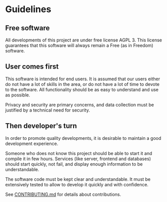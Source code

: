 # Guidelines

## Free software

All developments of this project are under free license AGPL 3. This license guarantees that this software will
always remain a Free (as in Freedom) software.


## User comes first

This software is intended for end users. It is assumed that our users either do not have a lot of skills in 
the area, or do not have a lot of time to devote to the software. All functionality should be as easy to understand 
and use as possible.         

Privacy and security are primary concerns, and data collection must be justified by a technical need for security.   


## Then developer's turn

In order to promote quality developments, it is desirable to maintain a good development experience.      

Someone who does not know this project should be able to start it and compile it in few hours. Services (like 
server, frontend and databases) should start quickly, not fail, and display enough information to be understandable.  

The software code must be kept clear and understandable. It must be extensively tested to allow to develop it quickly 
and with confidence.     

See [CONTRIBUTING.md](../CONTRIBUTING.md) for details about contributions.     

